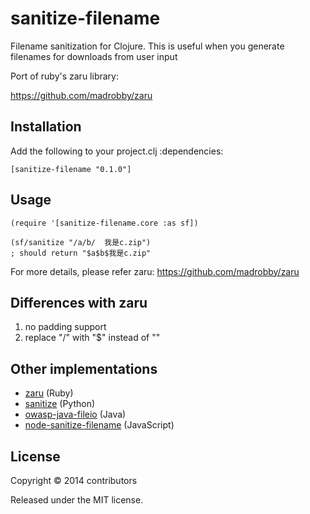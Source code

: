 # sanitize-filename

Filename sanitization for Clojure.
This is useful when you generate filenames for downloads from user input

Port of ruby's zaru library:

https://github.com/madrobby/zaru

## Installation
Add the following to your project.clj :dependencies:

    [sanitize-filename "0.1.0"]

## Usage

    (require '[sanitize-filename.core :as sf])

    (sf/sanitize "/a/b/  我是c.zip")
    ; should return "$a$b$我是c.zip"

For more details, please refer zaru:
     https://github.com/madrobby/zaru

## Differences with zaru

1. no padding support
2. replace "/" with "$" instead of ""

## Other implementations

* [zaru](https://github.com/madrobby/zaru) (Ruby)
* [sanitize](https://github.com/ksze/sanitize) (Python)
* [owasp-java-fileio](https://github.com/augustd/owasp-java-fileio) (Java)
* [node-sanitize-filename](https://github.com/parshap/node-sanitize-filename) (JavaScript)

## License

Copyright © 2014 contributors

Released under the MIT license.
